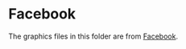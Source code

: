 Facebook
========

The graphics files in this folder are from [Facebook](http://www.facebook.com/brandpermissions/logos.php).

